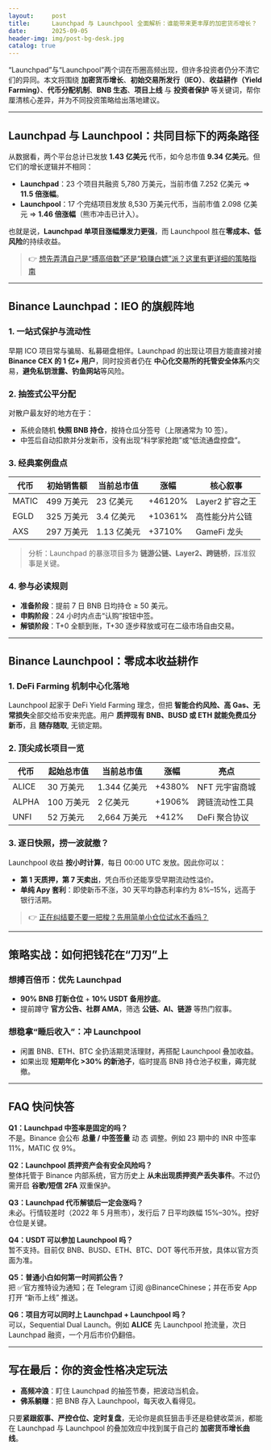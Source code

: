 ```yaml
---
layout:     post
title:      Launchpad 与 Launchpool 全面解析：谁能带来更丰厚的加密货币增长？
date:       2025-09-05
header-img: img/post-bg-desk.jpg
catalog: true
---
```


“Launchpad”与“Launchpool”两个词在币圈高频出现，但许多投资者仍分不清它们的异同。本文将围绕 **加密货币增长**、**初始交易所发行（IEO）**、**收益耕作（Yield Farming）**、**代币分配机制**、**BNB 生态**、**项目上线** 与 **投资者保护** 等关键词，帮你厘清核心差异，并为不同投资策略给出落地建议。

---

## Launchpad 与 Launchpool：共同目标下的两条路径

从数据看，两个平台总计已发放 **1.43 亿美元** 代币，如今总市值 **9.34 亿美元**。但它们的增长逻辑并不相同：

- **Launchpad**：23 个项目共融资 5,780 万美元，当前市值 7.252 亿美元 => **11.5 倍涨幅**。  
- **Launchpool**：17 个完结项目发放 8,530 万美元代币，当前市值 2.098 亿美元 => **1.46 倍涨幅**（熊市冲击已计入）。

也就是说，**Launchpad 单项目涨幅爆发力更强**，而 Launchpool 胜在**零成本、低风险**的持续收益。

> 👉 [想先弄清自己是“搏高倍数”还是“稳赚白嫖”派？这里有更详细的策略指南](https://okxdog.com/)

---

## Binance Launchpad：IEO 的旗舰阵地

### 1. 一站式保护与流动性

早期 ICO 项目常与骗局、私募砸盘相伴。Launchpad 的出现让项目方能直接对接 **Binance CEX 的 1 亿+ 用户**，同时投资者仍在 **中心化交易所的托管安全体系**内交易，**避免私钥泄露、钓鱼网站**等风险。

### 2. 抽签式公平分配

对散户最友好的地方在于：  
- 系统会随机 **快照 BNB 持仓**，按持仓瓜分签号（上限通常为 10 签）。  
- 中签后自动扣款并分发新币，没有出现“科学家抢跑”或“低流通盘控盘”。

### 3. 经典案例盘点

| 代币      | 初始销售额 | 当前总市值 | 涨幅    | 核心叙事          |
|-----------|-------------|-------------|--------|-------------------|
| MATIC     | 499 万美元   | 23 亿美元   | +46120% | Layer2 扩容之王   |
| EGLD      | 325 万美元   | 3.4 亿美元  | +10361% | 高性能分片公链    |
| AXS       | 297 万美元   | 1.13 亿美元 | +3710%  | GameFi 龙头        |

> 分析：Launchpad 的暴涨项目多为 **链游公链、Layer2、跨链桥**，踩准叙事是关键。

### 4. 参与必读规则

- **准备阶段**：提前 7 日 BNB 日均持仓 ≥ 50 美元。  
- **申购阶段**：24 小时内点击“认购”按钮中签。  
- **解锁阶段**：T+0 全额到账，T+30 逐步释放或可在二级市场自由交易。  

---

## Binance Launchpool：零成本收益耕作

### 1. DeFi Farming 机制中心化落地

Launchpool 起家于 DeFi Yield Farming 理念，但把 **智能合约风险、高 Gas、无常损失**全部交给币安来兜底。用户 **质押现有 BNB、BUSD 或 ETH 就能免费瓜分新币**，且 **随存随取**, 无锁定期。

### 2. 顶尖成长项目一览

| 代币   | 起始总市值 | 当前总市值 | 涨幅   | 亮点               |
|--------|-------------|-------------|--------|--------------------|
| ALICE  | 30 万美元    | 1.344 亿美元 | +4380% | NFT 元宇宙商城     |
| ALPHA  | 100 万美元   | 2 亿美元     | +1906% | 跨链流动性工具     |
| UNFI   | 52 万美元    | 2,664 万美元 | +412%  | DeFi 聚合协议      |

### 3. 逐日快照，捞一波就撤？

Launchpool 收益 **按小时计算**，每日 00:00 UTC 发放。因此你可以：

- **第 1 天质押，第 7 天卖出**，凭白币价还能享受早期流动性溢价。  
- **单纯 Apy 套利**：即使新币不涨，30 天平均静态利率约为 8%–15%，远高于银行活期。

> 👉 [正在纠结要不要一把梭？先用简单小仓位试水不香吗？](https://okxdog.com/)

---

## 策略实战：如何把钱花在“刀刃”上

### 想搏百倍币：优先 Launchpad
- **90% BNB 打新仓位** + **10% USDT 备用抄底**。  
- 提前蹲守 **官方公告、社群 AMA**，筛选 **公链、AI、链游** 等热门叙事。

### 想稳拿“睡后收入”：冲 Launchpool  
- 闲置 BNB、ETH、BTC 全扔活期灵活理财，再搭配 Launchpool 叠加收益。  
- 如果出现 **短期年化 >30% 的新池子**，临时提高 BNB 持仓池子权重，薅完就撤。

---

## FAQ 快问快答

**Q1：Launchpad 中签率是固定的吗？**  
不是。Binance 会公布 **总量 / 中签签量** 动 态 调整。例如 23 期中的 INR 中签率 11%，MATIC 仅 9%。

**Q2：Launchpool 质押资产会有安全风险吗？**  
整体托管于 Binance 内部系统，官方历史上 **从未出现质押资产丢失事件**。不过仍需开启 **谷歌/短信 2FA** 双重保护。

**Q3：Launchpad 代币解锁后一定会涨吗？**  
未必。行情较差时（2022 年 5 月熊市），发行后 7 日平均跌幅 15%–30%。控好仓位是关键。

**Q4：USDT 可以参加 Launchpool 吗？**  
暂不支持。目前仅 BNB、BUSD、ETH、BTC、DOT 等代币开放，具体以官方页面为准。

**Q5：普通小白如何第一时间抓公告？**  
把 ✅官方推特设为通知；在 Telegram 订阅 @BinanceChinese；并在币安 App 打开 “新币上线” 推送。

**Q6：项目方可以同时上 Launchpad + Launchpool 吗？**  
可以，Sequential Dual Launch。例如 **ALICE** 先 Launchpool 抢流量，次日 Launchpad 融资，一个月后市价仍翻倍。

---

## 写在最后：你的资金性格决定玩法

- **高频冲浪**：盯住 Launchpad 的抽签节奏，把波动当机会。  
- **佛系躺赚**：把 BNB 存入 Launchpool，每天收入看得见。  

只要**紧跟叙事、严控仓位、定时复盘**，无论你是疯狂狙击手还是稳健收菜派，都能在 Launchpad 与 Launchpool 的叠加效应中找到属于自己的 **加密货币增长曲线**。